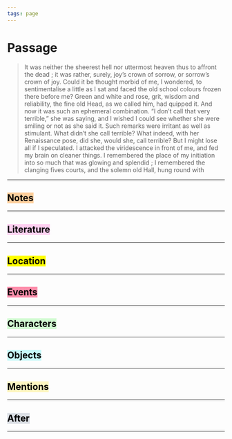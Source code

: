```yaml
---
tags: page
---
```


# Passage
> It was neither the sheerest hell nor uttermost heaven thus to affront the dead ; it was rather, surely, joy’s crown of sorrow, or sorrow’s crown of joy. Could it be thought morbid of me, I wondered, to sentimentalise a little as I sat and faced the old school colours frozen there before me? Green and white and rose, grit, wisdom and reliability, the fine old Head, as we called him, had quipped it. And now it was such an ephemeral combination. “I don’t call that very terrible,” she was saying, and I wished I could see whether she were smiling or not as she said it. Such remarks were irritant as well as stimulant. What didn’t she call terrible? What indeed, with her Renaissance pose, did she, would she, call terrible? But I might lose all if I speculated. I attacked the viridescence in front of me, and fed my brain on cleaner things. I remembered the place of my initiation into so much that was glowing and splendid ; I remembered the clanging fives courts, and the solemn old Hall, hung round with
---
## <mark style="background: #FFB86CA6;">Notes</mark>
---

## <mark style="background: #FFB8EBA6;">Literature</mark>
---

## <mark class="hltr-purple">Location</mark>
---

## <mark style="background: #FF5582A6;">Events</mark>
---

## <mark style="background: #BBFABBA6;">Characters</mark>
---

## <mark style="background: #ABF7F7A6;">Objects</mark>
---

## <mark style="background: #FFF3A3A6;">Mentions</mark>
---

## <mark style="background: #CACFD9A6;">After</mark>
---